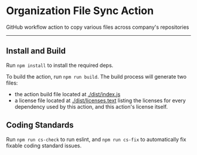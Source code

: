 Organization File Sync Action
===================

GitHub workflow action to copy various files across company's repositories

---

## Install and Build

Run `npm install` to install the required deps.

To build the action, run `npm run build`. 
The build process will generate two files:
- the action build file located at [./dist/index.js](./dist/index.js) 
- a license file located at [./dist/licenses.text](./dist/licenses.txt) listing the licenses for every dependency used by this action, and this action's license itself.

## Coding Standards

Run `npm run cs-check` to run eslint, and `npm run cs-fix` to automatically fix fixable coding standard issues.
